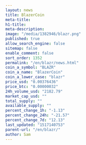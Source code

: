 ```yaml
---
layout: news
title: BlazerCoin
meta-title: 
h1-title: 
meta-description: 
image: "/media/1382946/blazr.png"
published: true
allow_search_engine: false
sitemap: false
enable_comment: false
sort_order: 1352
permalink: "/en/blazr/news.html"
coin_a_symbol: "BLAZR"
coin_a_name: "BlazerCoin"
coin_a_lower_case: "blazr"
price_usd: "0.00376436"
price_btc: "0.00000032"
24h_volume_usd: "2182.79"
market_cap_usd: ""
total_supply: ""
available_supply: ""
percent_change_1h: "-1.13"
percent_change_24h: "-21.57"
percent_change_7d: "12.13"
last_updated: "1517140753"
parent-url: "/en/blazr/"
author: Sam
---
```



